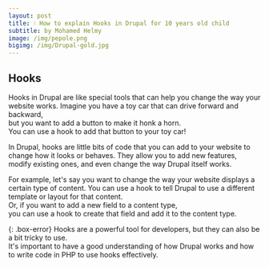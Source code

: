 ```yaml
---
layout: post
title: 💧 How to explain Hooks in Drupal for 10 years old child
subtitle: by Mohamed Helmy
image: /img/pepole.png
bigimg: /img/Drupal-gold.jpg
---
```


## Hooks <br/>

Hooks in Drupal are like special tools that can help you change the way your website works. Imagine you have a toy car that can drive forward and backward,<br/> 
but you want to add a button to make it honk a horn.<br/> 
You can use a hook to add that button to your toy car!<br/>

In Drupal, hooks are little bits of code that you can add to your website to change how it looks or behaves. They allow you to add new features, modify existing ones, and even change the way Drupal itself works.<br/>

For example, let's say you want to change the way your website displays a certain type of content. You can use a hook to tell Drupal to use a different template or layout for that content.<br/>
Or, if you want to add a new field to a content type,<br/>
you can use a hook to create that field and add it to the content type.<br/>

{: .box-error}
Hooks are a powerful tool for developers, but they can also be a bit tricky to use.<br/> 
It's important to have a good understanding of how Drupal works and how to write code in PHP to use hooks effectively.<br/>
